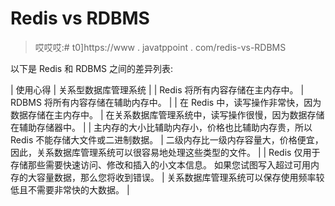 # Redis vs RDBMS

> 哎哎哎:# t0]https://www . javatppoint . com/redis-vs-RDBMS

以下是 Redis 和 RDBMS 之间的差异列表:

| 使用心得 | 关系型数据库管理系统 |
| Redis 将所有内容存储在主内存中。 | RDBMS 将所有内容存储在辅助内存中。 |
| 在 Redis 中，读写操作非常快，因为数据存储在主内存中。 | 在关系数据库管理系统中，读写操作很慢，因为数据存储在辅助存储器中。 |
| 主内存的大小比辅助内存小，价格也比辅助内存贵，所以 Redis 不能存储大文件或二进制数据。 | 二级内存比一级内存容量大，价格便宜，因此，关系数据库管理系统可以很容易地处理这些类型的文件。 |
| Redis 仅用于存储那些需要快速访问、修改和插入的小文本信息。
如果您试图写入超过可用内存的大容量数据，那么您将收到错误。 | 关系数据库管理系统可以保存使用频率较低且不需要非常快的大数据。 |